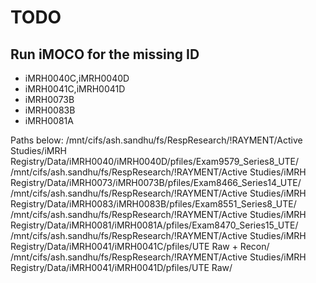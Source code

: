 # TODO 

## Run iMOCO for the missing ID 
- iMRH0040C,iMRH0040D
- iMRH0041C,iMRH0041D
- iMRH0073B 
- iMRH0083B
- iMRH0081A

Paths below: 
/mnt/cifs/ash.sandhu/fs/RespResearch/!RAYMENT/Active Studies/iMRH Registry/Data/iMRH0040/iMRH0040D/pfiles/Exam9579_Series8_UTE/
/mnt/cifs/ash.sandhu/fs/RespResearch/!RAYMENT/Active Studies/iMRH Registry/Data/iMRH0073/iMRH0073B/pfiles/Exam8466_Series14_UTE/
/mnt/cifs/ash.sandhu/fs/RespResearch/!RAYMENT/Active Studies/iMRH Registry/Data/iMRH0083/iMRH0083B/pfiles/Exam8551_Series8_UTE/
/mnt/cifs/ash.sandhu/fs/RespResearch/!RAYMENT/Active Studies/iMRH Registry/Data/iMRH0081/iMRH0081A/pfiles/Exam8470_Series15_UTE/
/mnt/cifs/ash.sandhu/fs/RespResearch/!RAYMENT/Active Studies/iMRH Registry/Data/iMRH0041/iMRH0041C/pfiles/UTE Raw + Recon/
/mnt/cifs/ash.sandhu/fs/RespResearch/!RAYMENT/Active Studies/iMRH Registry/Data/iMRH0041/iMRH0041D/pfiles/UTE Raw/